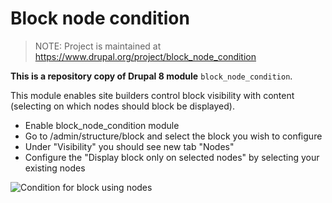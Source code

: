 # Block node condition

> NOTE: Project is maintained at https://www.drupal.org/project/block_node_condition

**This is a repository copy of Drupal 8 module** `block_node_condition`.

This module enables site builders control block visibility with content (selecting on which nodes should block be displayed).

- Enable block_node_condition module
- Go to /admin/structure/block and select the block you wish to configure
- Under "Visibility" you should see new tab "Nodes"
- Configure the "Display block only on selected nodes" by selecting your existing nodes

![Condition for block using nodes](https://www.drupal.org/files/project-images/block_node_condition.png)
